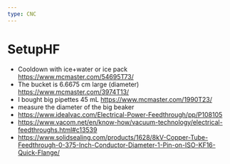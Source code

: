 ```yaml
---
type: CNC
---
```

# SetupHF


- Cooldown with ice+water or ice pack https://www.mcmaster.com/54695T73/
- The bucket is 6.6675 cm large (diameter) https://www.mcmaster.com/3974T13/
- I bought big pipettes 45 mL https://www.mcmaster.com/1990T23/
- measure the diameter of the big beaker
- https://www.idealvac.com/Electrical-Power-Feedthrough/pp/P108105
- https://www.vacom.net/en/know-how/vacuum-technology/electrical-feedthroughs.html#c13539
- https://www.solidsealing.com/products/1628/8kV-Copper-Tube-Feedthrough-0-375-Inch-Conductor-Diameter-1-Pin-on-ISO-KF16-Quick-Flange/